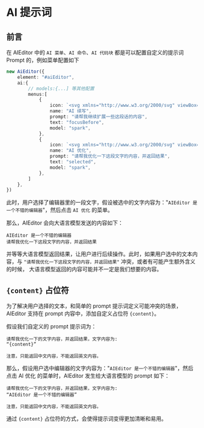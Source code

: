 # AI 提示词

## 前言
在 AIEditor 中的 `AI 菜单`、`AI 命令`、`AI 代码块` 都是可以配置自定义的提示词 Prompt 的，例如菜单配置如下

```ts
new AiEditor({
    element: "#aiEditor",
    ai:{
        // models:{...] 等其他配置
        menus:[
            {
                icon: `<svg xmlns="http://www.w3.org/2000/svg" viewBox="0 0 24 24"><path fill="none" d="M0 0h24v24H0z"></path><path d="M4 18.9997H20V13.9997H22V19.9997C22 20.552 21.5523 20.9997 21 20.9997H3C2.44772 20.9997 2 20.552 2 19.9997V13.9997H4V18.9997ZM16.1716 6.9997L12.2218 3.04996L13.636 1.63574L20 7.9997L13.636 14.3637L12.2218 12.9495L16.1716 8.9997H5V6.9997H16.1716Z"></path></svg>`,
                name: "AI 续写",
                prompt: "请帮我继续扩展一些这段话的内容",
                text: "focusBefore",
                model: "spark",
            },
            {
                icon: `<svg xmlns="http://www.w3.org/2000/svg" viewBox="0 0 24 24"><path fill="none" d="M0 0h24v24H0z"></path><path d="M15 5.25C16.7949 5.25 18.25 3.79493 18.25 2H19.75C19.75 3.79493 21.2051 5.25 23 5.25V6.75C21.2051 6.75 19.75 8.20507 19.75 10H18.25C18.25 8.20507 16.7949 6.75 15 6.75V5.25ZM4 7C4 5.89543 4.89543 5 6 5H13V3H6C3.79086 3 2 4.79086 2 7V17C2 19.2091 3.79086 21 6 21H18C20.2091 21 22 19.2091 22 17V12H20V17C20 18.1046 19.1046 19 18 19H6C4.89543 19 4 18.1046 4 17V7Z"></path></svg>`,
                name: "AI 优化",
                prompt: "请帮我优化一下这段文字的内容，并返回结果",
                text: "selected",
                model: "spark",
            },
        ]
    },
})
```

此时，用户选择了编辑器里的一段文字，假设被选中的文字内容为："`AIEditor 是一个不错的编辑器`"，然后点击 `AI 优化` 的菜单。

那么，AIEditor 会向大语言模型发送的内容如下：

```
AIEditor 是一个不错的编辑器
请帮我优化一下这段文字的内容，并返回结果
```
并等等大语言模型返回结果，让用户进行后续操作。此时，如果用户选中的文本内容，与 `"请帮我优化一下这段文字的内容，并返回结果"` 冲突，或者有可能产生额外含义的时候，
大语言模型返回的内容可能并不一定是我们想要的内容。

## `{content}` 占位符

为了解决用户选择的文本，和简单的 prompt 提示词定义可能冲突的场景，AIEditor 支持在 prompt 内容中，添加自定义占位符 `{content}`。

假设我们自定义的 prompt 提示词为：
```
请帮我优化一下的文字内容，并返回结果，文字内容为:
“{content}”

注意，只能返回中文内容，不能返回英文内容。
```
那么，假设用户选中编辑器的文字内容为："`AIEditor 是一个不错的编辑器`"，然后点击 AI 优化 的菜单时，AIEditor 发生给大语言模型的 prompt 如下：

```
请帮我优化一下的文字内容，并返回结果，文字内容为:
“AIEditor 是一个不错的编辑器”

注意，只能返回中文内容，不能返回英文内容。
```

通过 `{content}` 占位符的方式，会使得提示词变得更加清晰和易用。